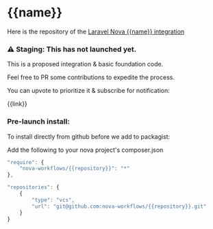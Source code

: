 # {{name}}

Here is the repository of the [Laravel Nova {{name}} integration]({{link}})

### ⚠ Staging: This has not launched yet.

This is a proposed integration & basic foundation code.

Feel free to PR some contributions to expedite the process.

You can upvote to prioritize it & subscribe for notification:

{{link}}

### Pre-launch install:

To install directly from github before we add to packagist:

Add the following to your nova project's composer.json
```js
"require": {
    "nova-workflows/{{repository}}": "*"
},

"repositories": {
    {
        "type": "vcs",
        "url": "git@github.com:nova-workflows/{{repository}}.git"
    }
}
```